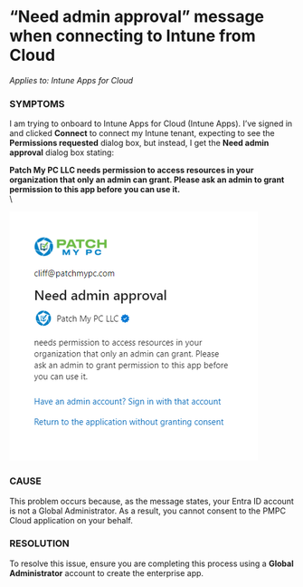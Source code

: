 # “Need admin approval” message when connecting to Intune from Cloud

_Applies to: Intune Apps for Cloud_

### SYMPTOMS

I am trying to onboard to Intune Apps for Cloud (Intune Apps). I’ve signed in and clicked **Connect** to connect my Intune tenant, expecting to see the **Permissions requested** dialog box, but instead, I get the **Need admin approval** dialog box stating:

**Patch My PC LLC needs permission to access resources in your organization that only an admin can grant. Please ask an admin to grant permission to this app before you can use it.**\
\


![“Need admin approval” dialog box](/_images/image-(906).png "“Need admin approval” dialog box")

### CAUSE

This problem occurs because, as the message states, your Entra ID account is not a Global Administrator. As a result, you cannot consent to the PMPC Cloud application on your behalf.

### RESOLUTION

To resolve this issue, ensure you are completing this process using a **Global Administrator** account to create the enterprise app.

